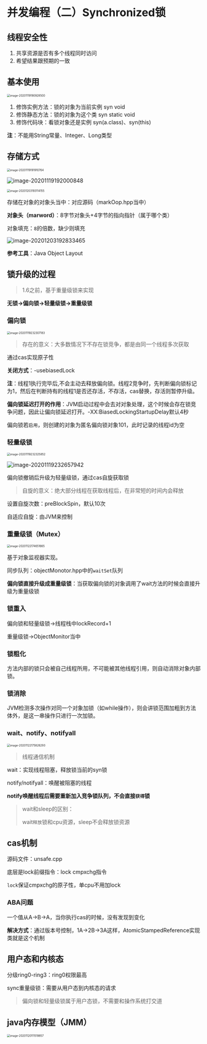# 并发编程（二）Synchronized锁

## 线程安全性

1. 共享资源是否有多个线程同时访问
2. 希望结果跟预期的一致



## 基本使用

<img src="https://gitee.com/lwj156/picture/raw/master/image/thread/image-20201119190928500.png" alt="image-20201119190928500" style="zoom:50%;" />

1. 修饰实例方法：锁的对象为当前实例 syn void
2. 修饰静态方法：锁的对象为这个类 syn static void
3. 修饰代码块：看锁对象还是实例 syn(a.class)、syn(this)

**注**：不能用String常量、Integer、Long类型



## 存储方式

<img src="Synchronized%E9%94%81.assets/image-20201119191910764.png" alt="image-20201119191910764" style="zoom:50%;" />

![image-20201119192000848](Synchronized%E9%94%81.assets/image-20201119192000848.png)

<img src="%E5%B9%B6%E5%8F%91%E7%BC%96%E7%A8%8B%EF%BC%88%E4%BA%8C%EF%BC%89Synchronized%E9%94%81.assets/image-20201203193114155.png" alt="image-20201203193114155" style="zoom:50%;" />

存储在对象的对象头当中：对应源码（markOop.hpp当中）

**对象头（marword）**：8字节对象头+4字节的指向指针（属于哪个类）

对象填充：`8`的倍数，缺少则填充

![image-20201203192833465](%E5%B9%B6%E5%8F%91%E7%BC%96%E7%A8%8B%EF%BC%88%E4%BA%8C%EF%BC%89Synchronized%E9%94%81.assets/image-20201203192833465.png)

**参考工具**：Java Object Layout



## 锁升级的过程

> 1.6之前，基于重量级锁来实现

**无锁->偏向锁->轻量级锁->重量级锁**



### 偏向锁

<img src="Synchronized%E9%94%81.assets/image-20201119232307183.png" alt="image-20201119232307183" style="zoom:50%;" />

> 存在的意义：大多数情况下不存在锁竞争，都是由同一个线程多次获取

通过cas实现原子性 

**关闭方式**：-usebiasedLock

**注**：线程1执行完毕后,不会主动去释放偏向锁。线程2竞争时，先判断偏向锁标记为1，然后在判断持有的线程1是否还存活，不存活，cas替换，存活则暂停升级。

**偏向锁延迟打开的作用**：JVM启动过程中会去对对象处理，这个时候会存在锁竞争问题，因此让偏向锁延迟打开。-XX:BiasedLockingStartupDelay默认4秒

偏向锁若`启用`，则创建的对象为匿名偏向锁对象101，此时记录的线程id为空



### 轻量级锁

<img src="Synchronized%E9%94%81.assets/image-20201119232325852.png" alt="image-20201119232325852" style="zoom:50%;" />

![image-20201119232657942](Synchronized%E9%94%81.assets/image-20201119232657942.png)

偏向锁撤销后升级为轻量级锁，通过cas自旋获取锁

> 自旋的意义：绝大部分线程在获取线程后，在非常短的时间内会释放

设置自旋次数：preBlockSpin，默认10次

自适应自旋：由JVM来控制



### 重量级锁（Mutex）

<img src="Synchronized%E9%94%81.assets/image-20201122174651665.png" alt="image-20201122174651665" style="zoom:50%;" />

基于对象监视器实现。

同步队列：objectMonotor.hpp中的`waitSet`队列

**偏向锁直接升级成重量级锁**：当获取偏向锁的对象调用了wait方法的时候会直接升级为重量级锁



### 锁重入

偏向锁和轻量级锁->线程栈中lockRecord+1

重量级锁->ObjectMonitor当中

### 锁粗化

方法内部的锁只会被自己线程所用，不可能被其他线程引用，则自动消除对象内部锁。

### 锁消除

JVM检测多次操作对同一个对象加锁（如while操作），则会讲锁范围加粗到方法体外，是这一串操作只进行一次加锁。



### wait、notify、notifyall

<img src="Synchronized%E9%94%81.assets/image-20201122175826293.png" alt="image-20201122175826293" style="zoom:50%;" />

> 线程通信机制

wait：实现线程阻塞，释放锁当前的syn锁

notify/notifyall：唤醒被阻塞的线程

**notify唤醒线程后需要重新加入竞争锁队列，不会直接`获得`锁**

> wait和sleep的区别：
>
> wait`释放`锁和cpu资源，sleep不会释放锁资源



## cas机制

源码文件：unsafe.cpp

底层是lock前缀指令：lock cmpxchg指令

`lock`保证cmpxchg的原子性，单cpu不用加lock



### ABA问题

一个值从A->B->A，当你执行cas的时候，没有发现到变化

**解决方式**：通过版本号控制，1A->2B->3A这样，AtomicStampedReference实现类就是这个机制



## 用户态和内核态

分级ring0-ring3：ring0权限最高

sync重量级锁：需要从用户态到内核态的请求

> 偏向锁和轻量级锁属于用户态锁，不需要和操作系统打交道



## java内存模型（JMM）

<img src="Synchronized%E9%94%81.assets/image-20201120111519857.png" alt="image-20201120111519857" style="zoom:50%;" />

